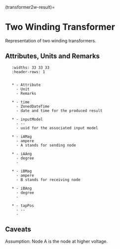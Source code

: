 (transformer2w-result)=

# Two Winding Transformer

Representation of two winding transformers.

## Attributes, Units and Remarks

```{list-table}
   :widths: 33 33 33
   :header-rows: 1


   * - Attribute
     - Unit
     - Remarks

   * - time
     - ZonedDateTime
     - date and time for the produced result

   * - inputModel
     - --
     - uuid for the associated input model

   * - iAMag
     - ampere
     - A stands for sending node

   * - iAAng
     - degree
     -

   * - iBMag
     - ampere
     - B stands for receiving node

   * - iBAng
     - degree
     -

   * - tapPos
     - --
     -

```

## Caveats

Assumption: Node A is the node at higher voltage.
